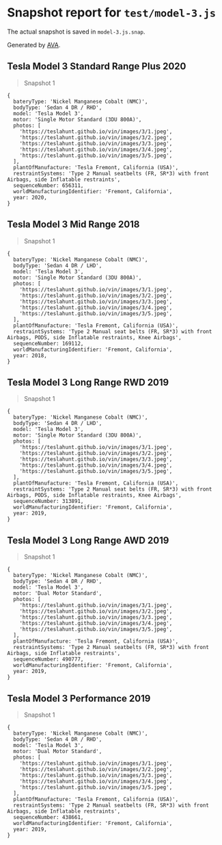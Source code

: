 # Snapshot report for `test/model-3.js`

The actual snapshot is saved in `model-3.js.snap`.

Generated by [AVA](https://avajs.dev).

## Tesla Model 3 Standard Range Plus 2020

> Snapshot 1

    {
      bateryType: 'Nickel Manganese Cobalt (NMC)',
      bodyType: 'Sedan 4 DR / RHD',
      model: 'Tesla Model 3',
      motor: 'Single Motor Standard (3DU 800A)',
      photos: [
        'https://teslahunt.github.io/vin/images/3/1.jpeg',
        'https://teslahunt.github.io/vin/images/3/2.jpeg',
        'https://teslahunt.github.io/vin/images/3/3.jpeg',
        'https://teslahunt.github.io/vin/images/3/4.jpeg',
        'https://teslahunt.github.io/vin/images/3/5.jpeg',
      ],
      plantOfManufacture: 'Tesla Fremont, California (USA)',
      restraintSystems: 'Type 2 Manual seatbelts (FR, SR*3) with front Airbags, side Inflatable restraints',
      sequenceNumber: 656311,
      worldManufacturingIdentifier: 'Fremont, California',
      year: 2020,
    }

## Tesla Model 3 Mid Range 2018

> Snapshot 1

    {
      bateryType: 'Nickel Manganese Cobalt (NMC)',
      bodyType: 'Sedan 4 DR / LHD',
      model: 'Tesla Model 3',
      motor: 'Single Motor Standard (3DU 800A)',
      photos: [
        'https://teslahunt.github.io/vin/images/3/1.jpeg',
        'https://teslahunt.github.io/vin/images/3/2.jpeg',
        'https://teslahunt.github.io/vin/images/3/3.jpeg',
        'https://teslahunt.github.io/vin/images/3/4.jpeg',
        'https://teslahunt.github.io/vin/images/3/5.jpeg',
      ],
      plantOfManufacture: 'Tesla Fremont, California (USA)',
      restraintSystems: 'Type 2 Manual seat belts (FR, SR*3) with front Airbags, PODS, side Inflatable restraints, Knee Airbags',
      sequenceNumber: 169112,
      worldManufacturingIdentifier: 'Fremont, California',
      year: 2018,
    }

## Tesla Model 3 Long Range RWD 2019

> Snapshot 1

    {
      bateryType: 'Nickel Manganese Cobalt (NMC)',
      bodyType: 'Sedan 4 DR / LHD',
      model: 'Tesla Model 3',
      motor: 'Single Motor Standard (3DU 800A)',
      photos: [
        'https://teslahunt.github.io/vin/images/3/1.jpeg',
        'https://teslahunt.github.io/vin/images/3/2.jpeg',
        'https://teslahunt.github.io/vin/images/3/3.jpeg',
        'https://teslahunt.github.io/vin/images/3/4.jpeg',
        'https://teslahunt.github.io/vin/images/3/5.jpeg',
      ],
      plantOfManufacture: 'Tesla Fremont, California (USA)',
      restraintSystems: 'Type 2 Manual seat belts (FR, SR*3) with front Airbags, PODS, side Inflatable restraints, Knee Airbags',
      sequenceNumber: 313891,
      worldManufacturingIdentifier: 'Fremont, California',
      year: 2019,
    }

## Tesla Model 3 Long Range AWD 2019

> Snapshot 1

    {
      bateryType: 'Nickel Manganese Cobalt (NMC)',
      bodyType: 'Sedan 4 DR / RHD',
      model: 'Tesla Model 3',
      motor: 'Dual Motor Standard',
      photos: [
        'https://teslahunt.github.io/vin/images/3/1.jpeg',
        'https://teslahunt.github.io/vin/images/3/2.jpeg',
        'https://teslahunt.github.io/vin/images/3/3.jpeg',
        'https://teslahunt.github.io/vin/images/3/4.jpeg',
        'https://teslahunt.github.io/vin/images/3/5.jpeg',
      ],
      plantOfManufacture: 'Tesla Fremont, California (USA)',
      restraintSystems: 'Type 2 Manual seatbelts (FR, SR*3) with front Airbags, side Inflatable restraints',
      sequenceNumber: 490777,
      worldManufacturingIdentifier: 'Fremont, California',
      year: 2019,
    }

## Tesla Model 3 Performance 2019

> Snapshot 1

    {
      bateryType: 'Nickel Manganese Cobalt (NMC)',
      bodyType: 'Sedan 4 DR / RHD',
      model: 'Tesla Model 3',
      motor: 'Dual Motor Standard',
      photos: [
        'https://teslahunt.github.io/vin/images/3/1.jpeg',
        'https://teslahunt.github.io/vin/images/3/2.jpeg',
        'https://teslahunt.github.io/vin/images/3/3.jpeg',
        'https://teslahunt.github.io/vin/images/3/4.jpeg',
        'https://teslahunt.github.io/vin/images/3/5.jpeg',
      ],
      plantOfManufacture: 'Tesla Fremont, California (USA)',
      restraintSystems: 'Type 2 Manual seatbelts (FR, SR*3) with front Airbags, side Inflatable restraints',
      sequenceNumber: 438661,
      worldManufacturingIdentifier: 'Fremont, California',
      year: 2019,
    }
